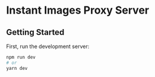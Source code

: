 # Instant Images Proxy Server

## Getting Started

First, run the development server:

```bash
npm run dev
# or
yarn dev
```
